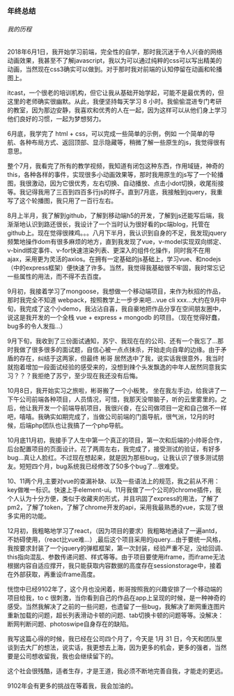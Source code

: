### 年终总结

###### 我的历程

2018年6月1日，我开始学习前端，完全性的自学，那时我沉迷于令人兴奋的网络动画效果，我甚至不了解javascript，我以为可以通过纯粹的css可以写出精美的动画，当然现在css3确实可以做到。对于那时我对前端的认知停留在动画和轮播图上。

itcast，一个很老的培训机构，但它让我从基础开始学起，可能不是最优秀的，但这里的老师确实很幽默。从此，我便坚持每天学习 8 小时。我偷偷混进专门考研的教室，因为那边安静，我喜欢和优秀的人在一起，因为这样可以从他们身上学习他们良好的习惯，一起为梦想努力。

6月底，我学完了 html + css，可以完成一些简单的示例，例如 一个简单的导航、各种布局方式、返回顶部、显示隐藏等，稍微了解一些原生的js，我觉得很有意思。

整个7月，我看完了所有的教学视频，我知道有闭包这种东西，作用域链，神奇的this，各种各样的事件，实现很多小动画效果等，那时我用原生的js写了一个轮播图，我很激动，因为它很优秀，左右切换、自动播放、点击小dot切换，收尾衔接等。我记得我用了三百到四百多行js的样子。直到7月底，我接触到jquery，我重写了这个轮播图，我只用了一百行左右。

8月上半月，我了解到github，了解到移动端h5的开发，了解到js还能写后端，我渐渐地认识到路还很长，我设计了一个当时认为很好看的pc端blog，托管在github上。现在觉得很辣鸡。。。八月下半月，我认识到自身的不足，我发现jquery频繁地操作dom有很多麻烦的地方，直到我发现了vue，v-model实现双向绑定、v-bind绑定事件、v-for快速渲染列表、更深入的组件化操作，同时我不在用ajax，采用更为灵活的axios。在拥有一定基础的js基础上，学习vue、和nodejs（中的express框架）便快速了许多。当然，我觉得我基础很不牢固，我时常忘记一些属性的用法，而不得不去百度。

9月初，我接着学习了mongoose，我想做一个移动端项目，来作为秋招的作品，那时我完全不知道 webpack，按照教学上一步步来吧...vue cli xxx...大约在9月中旬，我完成了这个小demo，我沾沾自喜，我自豪地把作品分享在空间朋友圈中，说这是我开发的一个全栈 vue + express + mongodb 的项目。（现在觉得好蠢，bug多的令人发指...）

9月下旬，我收到了三份面试通知，苏宁、我现在在的公司、还有一个我忘了...那时我做了很多很多的面试题，自信心被一点点抹杀，开始走向自卑的边缘。由于矛盾的存在，纠结于这两家，但最终 彬哥 居然选中了我，说实话我很意外，我当时就抱着增加一段面试经验的感受来的，没想到辣个头发飘逸的中年人居然同意我实习？？？我拒绝了苏宁，至少现在我还没有后悔。

10月8日，我开始实习之旅啦，彬哥搬了一个小板凳， 坐在我左手边，给我讲了一下午公司前端各种项目，人员情况，可惜，我那天没带脑子，听的云里雾里的。之后，他让我开发一个前端导航项目，我很兴奋，在公司做项目一定和自己做不一样吧，嘻嘻。我确实如期完成了，当做公司前端的门面导航，很气派，12月的时候，后端php团队也让我搞了一个php导航。

10月底11月初，我接手了人生中第一个真正的项目，第一次和后端的小帅哥合作，后台配置项目的页面设计。花了两周左右，我完成了，接受测试的验证，有好多bug...真让人脸红。不过现在想起来，就是因为那些bug，让我认识了很多测试朋友。短短四个月，bug系统我已经修改了50多个bug了...很难受。 

10、11两个月,主要对vue的查漏补缺、以及一些语法上的规范，我之前从不用：key做唯一标识。快速上手element-ui。11月我做了一个公司的chrome插件，我个人认为十分方便，类似于收藏夹的形式，并且巩固了express的用法，了解了pm2，了解了token，了解了chrome开发的api，采用我最熟悉的vue，实现了很多实用的功能。

12月初，我粗略地学习了react，（因为项目的要求）我粗略地通读了一遍antd，不妨碍使用，（react比vue难...）,最后这个项目采用的jquery...由于要统一风格，我按要求封装了一个jquery的弹框框架，第一次封装，经验严重不足，没给回调、this指向混乱、参数传递问题、样式等等。由于项目要使用iframe，而iframe无法根据内容自适应撑开，我只能获取内容数据的高度存在sessionstorage中，接着在外部获取，再重设iframe高度。

恍惚中已经9102年了，这个月也没闲着，彬哥按照我的兴趣安排了一个移动端的项目给我，to c 很刺激，当你看到自己的作品在app上呈现的时候，是一种神奇的感受。当然我解决了之前的一些问题，也遗留了一些bug，我解决了断网重连图片重新加载的问题，超长列表滑动卡顿的问题、tab切换卡顿的问题等等。没解决：断网判断问题、photoswipe自身存在的缺陷。

我写这篇心得的时候，我已经在公司四个月了，今天是 1月 31 日，今天和团队里谈到去大厂的想法，说实话，我更想去上海，因为更多的机会，更多的强者，当然要是公司想收留我，我也会继续留下的。

这个社会很残酷，适者生存，才是王道，我必须不断地完善自我，才能走的更远。

9102年会有更多的挑战在等着我，我会加油的。
